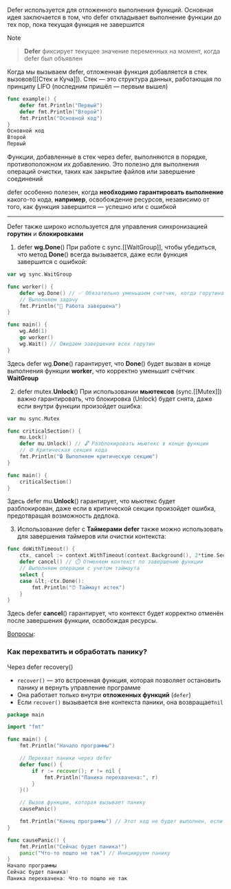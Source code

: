 
Defer используется для отложенного выполнения функций. Основная идея заключается в том, что defer откладывает выполнение функции до тех пор, пока текущая функция не завершится

> [!NOTE]
> > **Defer** фиксирует текущее значение переменных на момент, когда defer был объявлен

Когда мы вызываем defer, отложенная функция добавляется в стек вызовов([[Стек и Куча]]). Стек — это структура данных, работающая по принципу LIFO (последним пришёл — первым вышел)

```go
func example() {
    defer fmt.Println("Первый")
    defer fmt.Println("Второй")
    fmt.Println("Основной код")
}
Основной код 
Второй 
Первый
```
Функции, добавленные в стек через defer, выполняются в порядке, противоположном их добавлению. Это полезно для выполнения операций очистки, таких как закрытие файлов или завершение соединений

defer особенно полезен, когда **необходимо гарантировать выполнение** какого-то кода, **например**, освобождение ресурсов, независимо от того, как функция завершится — успешно или с ошибкой

--------------------------------------------------------------------
Defer также широко используется для управления синхронизацией **горутин** и **блокировками**

1. defer **wg.Done**()
При работе с sync.[[WaitGroup]], чтобы убедиться, что метод **Done**() всегда вызывается, даже если функция завершится с ошибкой:
```go
var wg sync.WaitGroup

func worker() {
    defer wg.Done() // ✅ Обязательно уменьшаем счетчик, когда горутина завершится
    // Выполняем задачу
    fmt.Println("🏁 Работа завершена")
}

func main() {
    wg.Add(1)
    go worker()
    wg.Wait() // Ожидаем завершения всех горутин
}
```
Здесь defer wg.**Done**() гарантирует, что **Done**() будет вызван в конце выполнения функции **worker**, что корректно уменьшит счётчик **WaitGroup**

2. defer mutex.**Unlock**()
При использовании **мьютексов** (sync.[[Mutex]]) важно гарантировать, что блокировка (Unlock) будет снята, даже если внутри функции произойдет ошибка:
```go
var mu sync.Mutex

func criticalSection() {
    mu.Lock()
    defer mu.Unlock() // 🔓 Разблокировать мьютекс в конце функции
    // ⚙️ Критическая секция кода
    fmt.Println("🔒 Выполняем критическую секцию")
}

func main() {
    criticalSection()
}
```
Здесь defer mu.**Unlock**() гарантирует, что мьютекс будет разблокирован, даже если в критической секции произойдет ошибка, предотвращая возможность дедлока.

3. Использование defer с **Таймерами**
**defer** также можно использовать для завершения таймеров или очистки контекста:
```go
func doWithTimeout() {
    ctx, cancel := context.WithTimeout(context.Background(), 2*time.Second)
    defer cancel() // ⏱️ Отменяем контекст по завершению функции
    // Выполняем операции с учетом таймаута
    select {
    case &lt;-ctx.Done():
        fmt.Println("⏰ Таймаут истек")
    }
}
```
Здесь defer **cancel**() гарантирует, что контекст будет корректно отменён после завершения функции, освобождая ресурсы.


<u>Вопросы</u>:
### **Как перехватить и обработать панику?**

Через defer recovery()

- `recover()` — это встроенная функция, которая позволяет остановить панику и вернуть управление программе
- Она работает только внутри **отложенных функций** (`defer`)
- Если `recover()` вызывается вне контекста паники, она возвращает`nil`
```go
package main

import "fmt"

func main() {
    fmt.Println("Начало программы")

    // Перехват паники через defer
    defer func() {
        if r := recover(); r != nil {
            fmt.Println("Паника перехвачена:", r)
        }
    }()

    // Вызов функции, которая вызывает панику
    causePanic()

    fmt.Println("Конец программы") // Этот код не будет выполнен, если panic не перехвачена
}

func causePanic() {
    fmt.Println("Сейчас будет паника!")
    panic("Что-то пошло не так") // Инициируем панику
}
Начало программы 
Сейчас будет паника! 
Паника перехвачена: Что-то пошло не так
```

